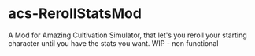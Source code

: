 # acs-RerollStatsMod
A Mod for Amazing Cultivation Simulator, that let's you reroll your starting character until you have the stats you want.
WIP - non functional
